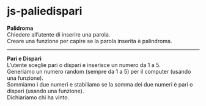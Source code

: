 # js-paliedispari
<strong>Palidroma</strong><br>
Chiedere all’utente di inserire una parola.<br>
Creare una funzione per capire se la parola inserita è palindroma.<br>
<hr>
<strong>Pari e Dispari</strong><br>
L’utente sceglie pari o dispari e inserisce un numero da 1 a 5.<br>
Generiamo un numero random (sempre da 1 a 5) per il computer (usando una funzione).<br>
Sommiamo i due numeri e stabiliamo se la somma dei due numeri è pari o dispari (usando una funzione).<br>
Dichiariamo chi ha vinto.
